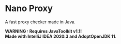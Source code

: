 # Nano Proxy
A fast proxy checker made in Java.

**WARNING : Requires JavaToolkit v1.1!**<br/>
**Made with IntelliJ IDEA 2020.3 and AdoptOpenJDK 11.**
